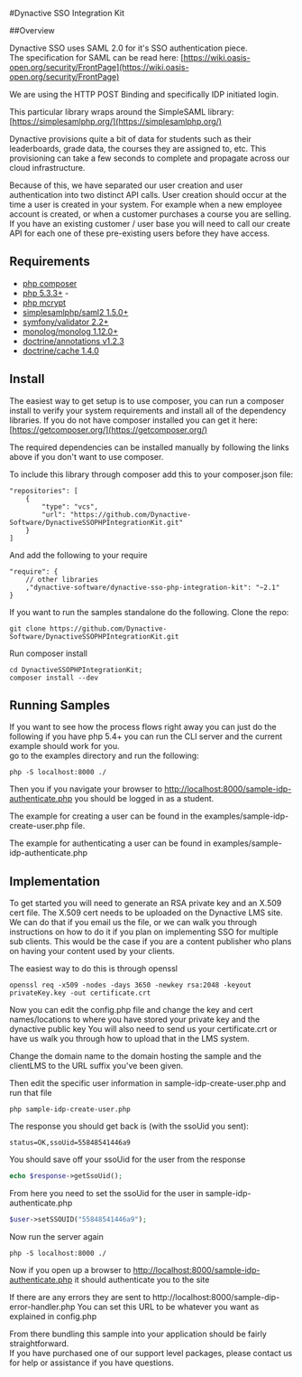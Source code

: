 #Dynactive SSO Integration Kit

##Overview

Dynactive SSO uses SAML 2.0 for it's SSO authentication piece.  
The specification for SAML can be read here: [https://wiki.oasis-open.org/security/FrontPage](https://wiki.oasis-open.org/security/FrontPage)

We are using the HTTP POST Binding and specifically IDP initiated login.

This particular library wraps around the SimpleSAML library: [https://simplesamlphp.org/](https://simplesamlphp.org/)

Dynactive provisions quite a bit of data for students such as their leaderboards,
grade data, the courses they are assigned to, etc.  This provisioning can take 
a few seconds to complete and propagate across our cloud infrastructure.

Because of this, we have separated our user creation and user authentication into two distinct API calls.
User creation should occur at the time a user is created in your system.  For example when a new employee
account is created, or when a customer purchases a course you are selling.  If you have an existing customer / user 
base you will need to call our create API for each one of these pre-existing users before they have access.

## Requirements

* [php composer](https://getcomposer.org/)
* [php 5.3.3+](http://php.net/) -
* [php mcrypt](http://php.net/manual/en/book.mcrypt.php)
* [simplesamlphp/saml2 1.5.0+](https://github.com/simplesamlphp/saml2)
* [symfony/validator 2.2+](https://github.com/symfony/Validator)
* [monolog/monolog 1.12.0+](https://github.com/Seldaek/monolog.git)
* [doctrine/annotations v1.2.3](https://github.com/doctrine/annotations.git)
* [doctrine/cache 1.4.0](https://github.com/doctrine/cache.git)

## Install
The easiest way to get setup is to use composer, you can run a composer install to verify your system requirements
and install all of the dependency libraries. If you do not have composer installed you can get it here: [https://getcomposer.org/](https://getcomposer.org/)

The required dependencies can be installed manually by following the links above if you don't want to use composer.

To include this library through composer add this to your composer.json file:
```
"repositories": [
    {
        "type": "vcs",
        "url": "https://github.com/Dynactive-Software/DynactiveSSOPHPIntegrationKit.git"
    }
]
```

And add the following to your require
```
"require": {
    // other libraries
    ,"dynactive-software/dynactive-sso-php-integration-kit": "~2.1"
}
```

If you want to run the samples standalone do the following.
Clone the repo:

```Shell
git clone https://github.com/Dynactive-Software/DynactiveSSOPHPIntegrationKit.git
```

Run composer install
```Shell
cd DynactiveSSOPHPIntegrationKit;
composer install --dev
```

## Running Samples
If you want to see how the process flows right away you can just do the following
if you have php 5.4+ you can run the CLI server and the current example should work for you.  
go to the examples directory and run the following:

```Shell
php -S localhost:8000 ./
```

Then you if you navigate your browser to [http://localhost:8000/sample-idp-authenticate.php](http://localhost:8000/sample-idp-authenticate.php)
you should be logged in as a student.

The example for creating a user can be found in the examples/sample-idp-create-user.php file.

The example for authenticating a user can be found in examples/sample-idp-authenticate.php

## Implementation

To get started you will need to generate an RSA private key and an X.509 cert file.  The X.509 cert needs to be uploaded on the Dynactive LMS
site.  We can do that if you email us the file, or we can walk you through instructions on how to do it if you plan on implementing SSO for
multiple sub clients.  This would be the case if you are a content publisher who plans on having your content used by your clients.

The easiest way to do this is through openssl

```Shell
openssl req -x509 -nodes -days 3650 -newkey rsa:2048 -keyout privateKey.key -out certificate.crt
```

Now you can edit the config.php file and change the key and cert names/locations to where you have stored your private key and the dynactive public key
You will also need to send us your certificate.crt or have us walk you through how to upload that in the LMS system.

Change the domain name to the domain hosting the sample and the clientLMS to the URL suffix you've been given.

Then edit the specific user information in sample-idp-create-user.php and run that file

```Shell
php sample-idp-create-user.php
```

The response you should get back is (with the ssoUid you sent):

`status=OK,ssoUid=55848541446a9`

You should save off your ssoUid for the user from the response

```PHP
echo $response->getSsoUid();
```

From here you need to set the ssoUid for the user in sample-idp-authenticate.php

```PHP
$user->setSSOUID("55848541446a9");
```

Now run the server again

```Shell
php -S localhost:8000 ./
```

Now if you open up a browser to [http://localhost:8000/sample-idp-authenticate.php](http://localhost:8000/sample-idp-authenticate.php)
it should authenticate you to the site

If there are any errors they are sent to http://localhost:8000/sample-dip-error-handler.php
You can set this URL to be whatever you want as explained in config.php

From there bundling this sample into your application should be fairly straightforward.  
If you have purchased one of our support level packages, please contact us for help or assistance if you have questions.
